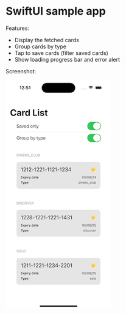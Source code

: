 # SwiftUI sample app

Features:

- Display the fetched cards
- Group cards by type
- Tap to save cards (filter saved cards)
- Show loading progress bar and error alert

Screenshot:

![Screenshot](screenshot.png)